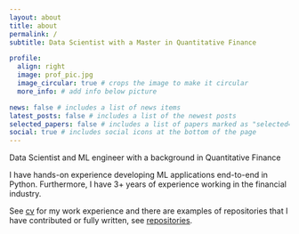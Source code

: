 ```yaml
---
layout: about
title: about
permalink: /
subtitle: Data Scientist with a Master in Quantitative Finance

profile:
  align: right
  image: prof_pic.jpg
  image_circular: true # crops the image to make it circular
  more_info: # add info below picture

news: false # includes a list of news items
latest_posts: false # includes a list of the newest posts
selected_papers: false # includes a list of papers marked as "selected={true}"
social: true # includes social icons at the bottom of the page
---
```


Data Scientist and ML engineer with a background in Quantitative Finance

I have hands-on experience developing ML applications end-to-end in Python. Furthermore, I have 3+ years of experience working in the financial industry.

See [cv](/cv/) for my work experience and there are examples of repositories that I have contributed or fully written, see [repositories](/repositories/).
